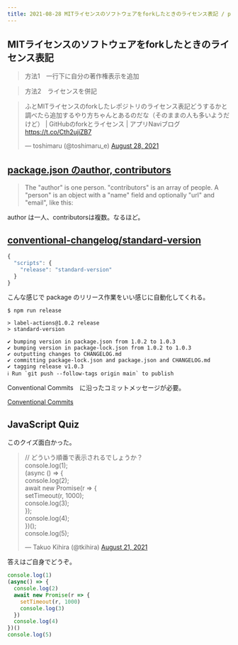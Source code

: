 ```yaml
---
title: 2021-08-28 MITライセンスのソフトウェアをforkしたときのライセンス表記 / package.json のauthor, contributors / standard-version / JavaScript Quiz
---
```


## MITライセンスのソフトウェアをforkしたときのライセンス表記

> 方法1　一行下に自分の著作権表示を追加

> 方法2　ライセンスを併記

<blockquote class="twitter-tweet"><p lang="ja" dir="ltr">ふとMITライセンスのforkしたレポジトリのライセンス表記どうするかと調べたら追加するやり方ちゃんとあるのだな（そのままの人も多いようだけど） | GitHubのforkとライセンス | アプリNaviブログ <a href="https://t.co/Cth2ujiZB7">https://t.co/Cth2ujiZB7</a></p>&mdash; toshimaru (@toshimaru_e) <a href="https://twitter.com/toshimaru_e/status/1431419004459970563?ref_src=twsrc%5Etfw">August 28, 2021</a></blockquote> <script async src="https://platform.twitter.com/widgets.js" charset="utf-8"></script>

## [package.json のauthor, contributors](https://docs.npmjs.com/cli/v7/configuring-npm/package-json#people-fields-author-contributors)

> The "author" is one person. "contributors" is an array of people. A "person" is an object with a "name" field and optionally "url" and "email", like this:

author は一人、contributorsは複数。なるほど。

## [conventional-changelog/standard-version](https://github.com/conventional-changelog/standard-version)

```js
{
  "scripts": {
    "release": "standard-version"
  }
}

```

こんな感じで package のリリース作業をいい感じに自動化してくれる。

```console
$ npm run release

> label-actions@1.0.2 release
> standard-version

✔ bumping version in package.json from 1.0.2 to 1.0.3
✔ bumping version in package-lock.json from 1.0.2 to 1.0.3
✔ outputting changes to CHANGELOG.md
✔ committing package-lock.json and package.json and CHANGELOG.md
✔ tagging release v1.0.3
ℹ Run `git push --follow-tags origin main` to publish
```

Conventional Commits　に沿ったコミットメッセージが必要。

[Conventional Commits](https://www.conventionalcommits.org/en/v1.0.0/)

## JavaScript Quiz

このクイズ面白かった。

<blockquote class="twitter-tweet"><p lang="ja" dir="ltr">// どういう順番で表示されるでしょうか？<br>console.log(1);<br>(async () =&gt; {<br> console.log(2);<br> await new Promise(r =&gt; {<br> setTimeout(r, 1000);<br> console.log(3);<br> });<br> console.log(4);<br>})();<br>console.log(5);</p>&mdash; Takuo Kihira (@tkihira) <a href="https://twitter.com/tkihira/status/1429061261895946240?ref_src=twsrc%5Etfw">August 21, 2021</a></blockquote> <script async src="https://platform.twitter.com/widgets.js" charset="utf-8"></script>

答えはご自身でどうぞ。

```js
console.log(1)
(async() => {
  console.log(2)
  await new Promise(r => {
    setTimeout(r, 1000)
    console.log(3)
  })
  console.log(4)
})()
console.log(5)
```
